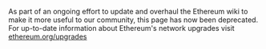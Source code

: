As part of an ongoing effort to update and overhaul the Ethereum wiki to make it more useful to our community, this page has now been deprecated. For up-to-date information about Ethereum's network upgrades visit [ethereum.org/upgrades](https://ethereum.org/en/history/)
